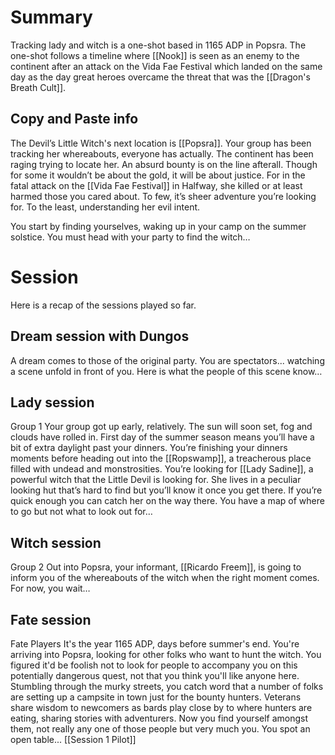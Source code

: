 # Summary

Tracking lady and witch is a one-shot based in 1165 ADP in Popsra. The one-shot follows a timeline where [[Nook]] is seen as an enemy to the continent after an attack on the Vida Fae Festival which landed on the same day as the day great heroes overcame the threat that was the [[Dragon's Breath Cult]].

## Copy and Paste info

The Devil’s Little Witch's next location is [[Popsra]]. Your group has been tracking her whereabouts, everyone has actually. The continent has been raging trying to locate her. An absurd bounty is on the line afterall. Though for some it wouldn’t be about the gold, it will be about justice. For in the fatal attack on the [[Vida Fae Festival]] in Halfway, she killed or at least harmed those you cared about. To few, it’s sheer adventure you’re looking for. To the least, understanding her evil intent.

You start by finding yourselves, waking up in your camp on the summer solstice. You must head with your party to find the witch…

# Session

Here is a recap of the sessions played so far.

## Dream session with Dungos

A dream comes to those of the original party. You are spectators... watching a scene unfold in front of you. Here is what the people of this scene know…

## Lady session

Group 1
Your group got up early, relatively. The sun will soon set, fog and clouds have rolled in. First day of the summer season means you’ll have a bit of extra daylight past your dinners. You’re finishing your dinners moments before heading out into the [[Ropswamp]], a treacherous place filled with undead and monstrosities. You’re looking for [[Lady Sadine]], a powerful witch that the Little Devil is looking for. She lives in a peculiar looking hut that’s hard to find but you’ll know it once you get there. If you’re quick enough you can catch her on the way there. You have a map of where to go but not what to look out for…


## Witch session

Group 2
Out into Popsra, your informant, [[Ricardo Freem]], is going to inform you of the whereabouts of the witch when the right moment comes. For now, you wait…


## Fate session

Fate Players
It's the year 1165 ADP, days before summer's end. You're arriving into Popsra, looking for other folks who want to hunt the witch. You figured it'd be foolish not to look for people to accompany you on this potentially dangerous quest, not that you think you'll like anyone here. Stumbling through the murky streets, you catch word that a number of folks are setting up a campsite in town just for the bounty hunters. Veterans share wisdom to newcomers as bards play close by to where hunters are eating, sharing stories with adventurers. Now you find yourself amongst them, not really any one of those people but very much you. You spot an open table...
[[Session 1 Pilot]]